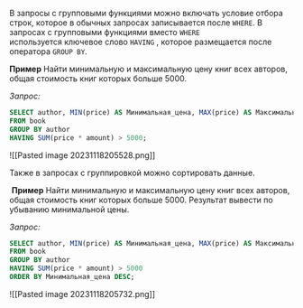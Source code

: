 
В запросы с групповыми функциями можно включать условие отбора строк, которое в обычных запросах записывается после `WHERE`. В запросах с групповыми функциями вместо `WHERE` используется ключевое слово `HAVING` , которое размещается после оператора `GROUP BY`.

**Пример**
Найти минимальную и максимальную цену книг всех авторов, общая стоимость книг которых больше 5000.

_Запрос:_
```sql
SELECT author, MIN(price) AS Минимальная_цена, MAX(price) AS Максимальная_цена 
FROM book 
GROUP BY author 
HAVING SUM(price * amount) > 5000;
```

![[Pasted image 20231118205528.png]]

Также в запросах с группировкой можно сортировать данные.

 **Пример**
Найти минимальную и максимальную цену книг всех авторов, общая стоимость книг которых больше 5000. Результат вывести по убыванию минимальной цены.

_Запрос:_
```sql
SELECT author, MIN(price) AS Минимальная_цена, MAX(price) AS Максимальная_цена 
FROM book 
GROUP BY author 
HAVING SUM(price * amount) > 5000 
ORDER BY Минимальная_цена DESC;
```

![[Pasted image 20231118205732.png]]

